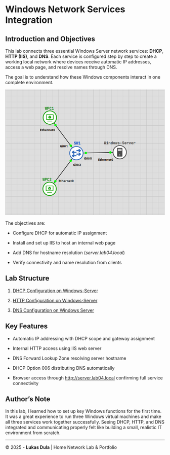 # **Windows Network Services Integration**

## **Introduction and Objectives**

This lab connects three essential Windows Server network services: **DHCP**, **HTTP (IIS)**, and **DNS**. Each service is configured step by step to create a working local network where devices receive automatic IP addresses, access a web page, and resolve names through DNS. 

The goal is to understand how these Windows components interact in one complete environment.


![TOPOLOGY-map](images/Pasted%20image%2020251015230020.png)


The objectives are:

- Configure DHCP for automatic IP assignment
    
- Install and set up IIS to host an internal web page
    
- Add DNS for hostname resolution (_server.lab04.local_)
    
- Verify connectivity and name resolution from clients
    



## Lab Structure

1. [DHCP Configuration on Windows-Server](01-dhcp-configuration-on-windows-server.md)
    
2. [HTTP Configuration on Windows-Server](02-http-configuration-on-windows-server.md)
    
3. [DNS Configuration on Windows Server](03-DNS-configuration-on-windows-server.md)
    



## Key Features

- Automatic IP addressing with DHCP scope and gateway assignment
    
- Internal HTTP access using IIS web server
    
- DNS Forward Lookup Zone resolving server hostname
    
- DHCP Option 006 distributing DNS automatically
    
- Browser access through http://server.lab04.local confirming full service connectivity
    



## Author’s Note

In this lab, I learned how to set up key Windows functions for the first time. It was a great experience to run three Windows virtual machines and make all three services work together successfully. Seeing DHCP, HTTP, and DNS integrated and communicating properly felt like building a small, realistic IT environment from scratch.

---

© 2025 - **Lukas Dula** | Home Network Lab & Portfolio
